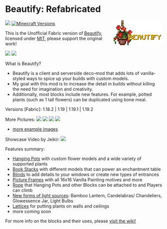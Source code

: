 # Beautify: Refabricated

<img align="right" width="160" src="src/main/resources/icon.png">

[![](http://cf.way2muchnoise.eu/full_776426_downloads.svg)](https://www.curseforge.com/minecraft/mc-mods/beautify-refabricated)
[![Minecraft Versions](https://cf.way2muchnoise.eu/versions/776426.svg)](https://www.curseforge.com/minecraft/mc-mods/beautify-refabricated)

This is the Unofficial Fabric version of [Beautify](https://github.com/Pandarix/Beautify), licensed under [MIT](https://github.com/Pandarix/Beautify/blob/main/LICENSE), please support the original work!

![ ](https://i.imgur.com/tDSBihU.jpg.png)
![ ](https://i.imgur.com/aVn4B6m.gif)

What is Beautify?

- Beautify is a client and serverside deco-mod that adds lots of vanilla-styled ways to spice up your builds with custom models.
- My goal with this mod is to increase the detail in builds without killing the need for imagination and creativity.
- Additionally, most blocks include new features. For example, potted plants (such as 1 tall flowers) can be duplicated using bone meal.

Versions [Fabric]: 1.18.2 | 1.19 | 1.19.1 | 1.19.2

More Pictures:
 ![ ](https://i.imgur.com/7wHu3qe.png)
 ![ ](https://i.imgur.com/LGUotre.png)
 ![ ](https://i.imgur.com/M7AfS0o.png?1)
 ![ ](https://i.imgur.com/63BR9j4.png)
- [more example images](https://www.curseforge.com/minecraft/mc-mods/beautify-decorate/screenshots)

Showcase Video by Jeikir:
[![](https://i.ytimg.com/vi/5uXGHUit038/maxresdefault.jpg)](https://www.youtube.com/watch?v=5uXGHUit038 "")

Features summary:
- <u>Hanging Pots</u> with custom flower models and a wide variety of supported plants
- <u>Book Stacks</u> with different models that can power an enchantment table
- <u>Blinds</u> to add details to your windows or create new types of entrances
- <u>Picture Frames</u> with all 16x16 Vanilla Painting motives and more
- <u>Rope</u> that Hanging Pots and other Blocks can be attached to and Players can climb
- <u>New forms of light sources</u>: Bamboo Lantern, Candelabras/ Chandeliers, Glowessence Jar, Light Bulbs
- <u>Lattices</u> for putting plants on walls and ceilings
- more coming soon

For more info on the blocks and their uses, please [visit the wiki!](https://github.com/Pandarix/Beautify/wiki)

